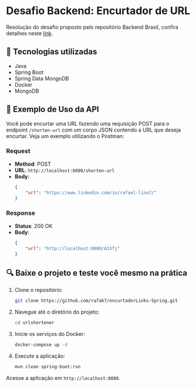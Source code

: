 # Desafio Backend: Encurtador de URL

Resolução do desafio proposto pelo repositório Backend Brasil, confira detalhes neste [link](https://github.com/Backend-Brasil).

## 🚀 Tecnologias utilizadas
- Java
- Spring Boot
- Spring Data MongoDB
- Docker
- MongoDB

## 📄 Exemplo de Uso da API

Você pode encurtar uma URL fazendo uma requisição POST para o endpoint `/shorten-url` com um corpo JSON contendo a URL que deseja encurtar. Veja um exemplo utilizando o Postman:

### Request
- **Method**: POST
- **URL**: `http://localhost:8080/shorten-url`
- **Body**:
    ```json
    {
        "url": "https://www.linkedin.com/in/rafael-lino7/"
    }
    ```

### Response
- **Status**: 200 OK
- **Body**:
    ```json
    {
        "url": "http://localhost:8080/A1Xfj"
    }
    ```

## 🔍 Baixe o projeto e teste você mesmo na prática
1. Clone o repositório:
    ```sh
    git clone https://github.com/rafak7/encurtadorLinks-Spring.git
    ```
2. Navegue até o diretório do projeto:
    ```sh
    cd urlshortener
    ```
3. Inicie os serviços do Docker:
    ```sh
    docker-compose up -d
    ```
4. Execute a aplicação:
    ```sh
    mvn clean spring-boot:run
    ```

Acesse a aplicação em `http://localhost:8080`.

